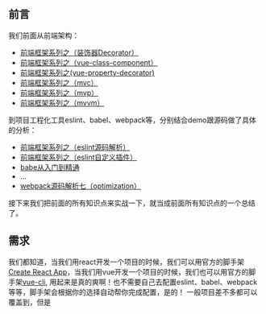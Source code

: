 ## 前言

我们前面从前端架构：

- [前端框架系列之（装饰器Decorator）](https://vvbug.blog.csdn.net/article/details/106750486)
- [前端框架系列之（vue-class-component）](https://vvbug.blog.csdn.net/article/details/106753517)
- [前端框架系列之(vue-property-decorator)](https://vvbug.blog.csdn.net/article/details/106758835)
- [前端框架系列之（mvc）](https://vvbug.blog.csdn.net/article/details/106785159)
- [前端框架系列之（mvp）](https://vvbug.blog.csdn.net/article/details/106789768)
- [前端框架系列之（mvvm）](https://vvbug.blog.csdn.net/article/details/106796122)

到项目工程化工具eslint、babel、webpack等，分别结合demo跟源码做了具体的分析：

- [前端框架系列之（eslint源码解析）](https://vvbug.blog.csdn.net/article/details/106928901)
- [前端框架系列之（eslint自定义插件）](https://vvbug.blog.csdn.net/article/details/106949203)
- [babe从入门到精通](https://vvbug.blog.csdn.net/article/details/107092536)
- ...
- [webpack源码解析七（optimization）](https://vvbug.blog.csdn.net/article/details/107549955)

接下来我们把前面的所有知识点来实战一下，就当成前面所有知识点的一个总结了。

## 需求

我们都知道，当我们用react开发一个项目的时候，我们可以用官方的脚手架[Create React App](https://github.com/facebookincubator/create-react-app)，当我们用vue开发一个项目的时候，我们也可以用官方的脚手架[vue-cli](https://github.com/vuejs/vue-cli), 用起来是真的爽啊！也不需要自己去配置eslint、babel、webpack等等，脚手架会根据你的选择自动帮你完成配置，是的！ 一般项目差不多都可以覆盖到，但是

